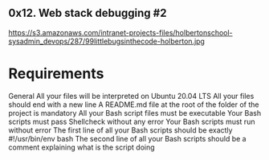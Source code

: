 ## 0x12. Web stack debugging #2

https://s3.amazonaws.com/intranet-projects-files/holbertonschool-sysadmin_devops/287/99littlebugsinthecode-holberton.jpg

# Requirements
General
All your files will be interpreted on Ubuntu 20.04 LTS
All your files should end with a new line
A README.md file at the root of the folder of the project is mandatory
All your Bash script files must be executable
Your Bash scripts must pass Shellcheck without any error
Your Bash scripts must run without error
The first line of all your Bash scripts should be exactly #!/usr/bin/env bash
The second line of all your Bash scripts should be a comment explaining what is the script doing
